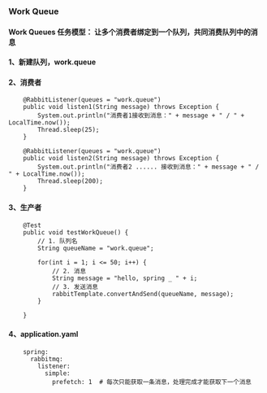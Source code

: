 ### Work Queue

#### Work Queues 任务模型： 让多个消费者绑定到一个队列，共同消费队列中的消息

#### 1、新建队列，work.queue

#### 2、消费者
```
    @RabbitListener(queues = "work.queue")
    public void listen1(String message) throws Exception {
        System.out.println("消费者1接收到消息：" + message + " / " + LocalTime.now());
        Thread.sleep(25);
    }

    @RabbitListener(queues = "work.queue")
    public void listen2(String message) throws Exception {
        System.out.println("消费者2 ...... 接收到消息：" + message + " / " + LocalTime.now());
        Thread.sleep(200);
    }
```


#### 3、生产者
```
    @Test
    public void testWorkQueue() {
        // 1. 队列名
        String queueName = "work.queue";

        for(int i = 1; i <= 50; i++) {
            // 2. 消息
            String message = "hello, spring _ " + i;
            // 3. 发送消息
            rabbitTemplate.convertAndSend(queueName, message);
        }

    }
```

#### 4、application.yaml
```
    spring:
      rabbitmq:
        listener:
          simple:
            prefetch: 1  # 每次只能获取一条消息，处理完成才能获取下一个消息
```
